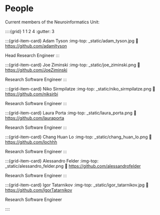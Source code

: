 # People

Current members of the Neuroinformatics Unit:

::::{grid} 1 1 2 4
:gutter: 3

:::{grid-item-card} Adam Tyson
:img-top: _static/adam_tyson.jpg
:link: https://github.com/adamltyson

Head Research Engineer
:::

:::{grid-item-card} Joe Ziminski
:img-top: _static/joe_ziminski.png
:link: https://github.com/JoeZiminski

Research Software Engineer
:::

:::{grid-item-card} Niko Sirmpilatze
:img-top: _static/niko_sirmpilatze.png
:link: https://github.com/niksirbi

Research Software Engineer
:::

:::{grid-item-card} Laura Porta
:img-top: _static/laura_porta.png
:link: https://github.com/lauraporta

Research Software Engineer
:::

:::{grid-item-card} Chang Huan Lo
:img-top: _static/chang_huan_lo.png
:link: https://github.com/lochhh

Research Software Engineer
:::

:::{grid-item-card} Alessandro Felder
:img-top: _static/alessandro_felder.png
:link: https://github.com/alessandrofelder

Research Software Engineer
:::

:::{grid-item-card} Igor Tatarnikov
:img-top: _static/igor_tatarnikov.jpg
:link: https://github.com/IgorTatarnikov

Research Software Engineer

::::